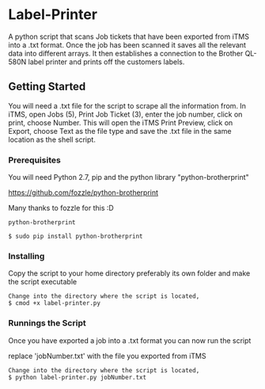 # Label-Printer
A python script that scans Job tickets that have been exported from iTMS into a .txt format. Once the job has been scanned it saves all the relevant data into different arrays. It then establishes a connection to the Brother QL-580N label printer and prints off the customers labels.

## Getting Started

You will need a .txt file for the script to scrape all the information from. In iTMS, open Jobs (5), Print Job Ticket (3), enter the job number, click on print, choose Number. This will open the iTMS Print Preview, click on Export, choose Text as the file type and save the .txt file in the same location as the shell script.

### Prerequisites

You will need Python 2.7, pip and the python library "python-brotherprint"

https://github.com/fozzle/python-brotherprint

Many thanks to fozzle for this :D



```
python-brotherprint

$ sudo pip install python-brotherprint
```

### Installing

Copy the script to your home directory preferably its own folder and make the script executable

```
Change into the directory where the script is located,
$ cmod +x label-printer.py
```

### Runnings the Script

Once you have exported a job into a .txt format you can now run the script

replace 'jobNumber.txt' with the file you exported from iTMS

```
Change into the directory where the script is located,
$ python label-printer.py jobNumber.txt
```
